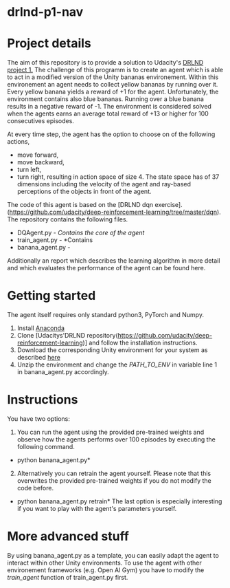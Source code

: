 # drlnd-p1-nav
# Project details
The aim of this repository is to provide a solution to Udacity's [DRLND project 1.](https://github.com/udacity/deep-reinforcement-learning/tree/master/p1_navigation) The challenge of this programm is to create an agent which is able to act in a modified version of the Unity bananas environement. Within this environement an agent needs to collect yellow bananas by running over it. Every yellow banana yields a reward of +1 for the agent. Unfortunately, the environment contains also blue bananas. Running over a blue banana results in a negative reward of -1. The environment is considered solved when the agents earns an average total reward of +13 or higher for 100 consecutives episodes.

At every time step, the agent has the option to choose on of the following actions,
* move forward,
* move backward,
* turn left,
* turn right,
resulting in action space of size 4. The state space has of 37 dimensions including the velocity of the agent and ray-based perceptions of the objects in front of the agent.

The code of this agent is based on the [DRLND dqn exercise].(https://github.com/udacity/deep-reinforcement-learning/tree/master/dqn). The repository contains the following files.
* DQAgent.py - *Contains the core of the agent*
* train_agent.py - *Contains
* banana_agent.py -

Additionally an report which describes the learning algorithm in more detail and which evaluates the performance of the agent can be found here.

# Getting started
The agent itself requires only standard python3, PyTorch and Numpy. 
1. Install [Anaconda](https://www.anaconda.com/download)
2. Clone [Udacitys'DRLND repository(https://github.com/udacity/deep-reinforcement-learning)] and follow the installation instructions.
3. Download the corresponding Unity environment for your system as described [here](https://github.com/udacity/deep-reinforcement-learning/tree/master/p1_navigation#getting-started)
4. Unzip the environment and change the *PATH_TO_ENV* in variable line 1 in banana_agent.py accordingly.

# Instructions
You have two options:
1. You can run the agent using the provided pre-trained weights and observe how the agents performs over 100 episodes by executing the following command.
* python banana_agent.py*
2. Alternatively you can retrain the agent yourself. Please note that this overwrites the provided pre-trained weights if you do not modify the code before.
* python banana_agent.py retrain*
The last option is especially interesting if you want to play with the agent's parameters yourself.

# More advanced stuff
By using banana_agent.py as a template, you can easily adapt the agent to interact within other Unity environments. To use the agent with other environement frameworks (e.g. Open AI Gym) you have to modify the *train_agent* function of train_agent.py first.
